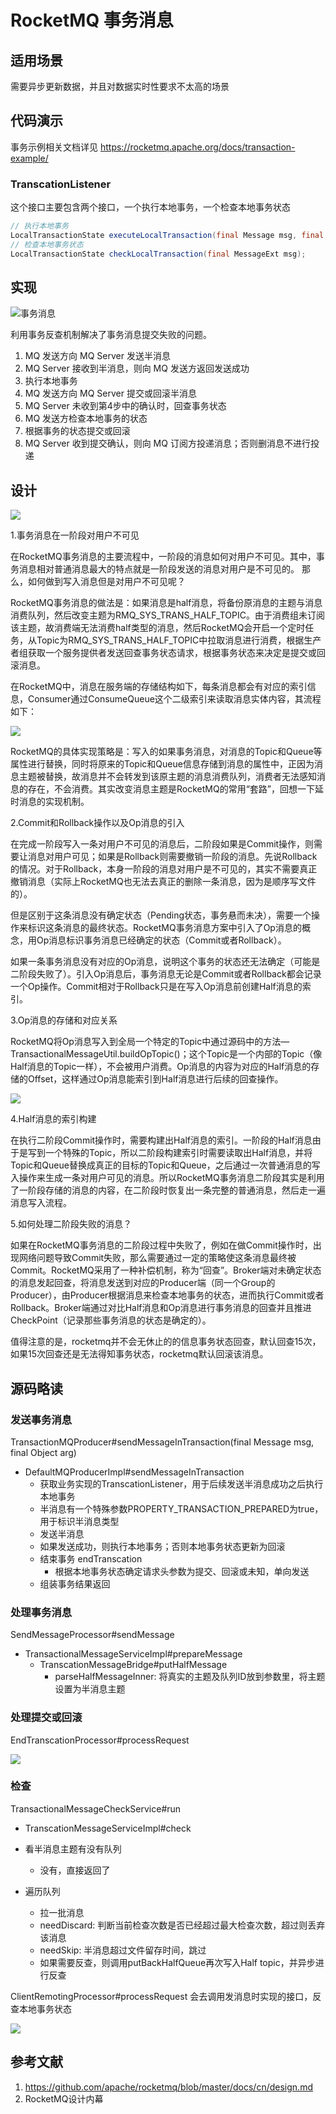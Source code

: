 # RocketMQ 事务消息

## 适用场景
需要异步更新数据，并且对数据实时性要求不太高的场景

## 代码演示

事务示例相关文档详见 <https://rocketmq.apache.org/docs/transaction-example/>

### TranscationListener

这个接口主要包含两个接口，一个执行本地事务，一个检查本地事务状态

```java
// 执行本地事务
LocalTransactionState executeLocalTransaction(final Message msg, final Object arg);
// 检查本地事务状态
LocalTransactionState checkLocalTransaction(final MessageExt msg);
```

## 实现

![事务消息](./transaction.png)

利用事务反查机制解决了事务消息提交失败的问题。

1. MQ 发送方向 MQ Server 发送半消息
2. MQ Server 接收到半消息，则向 MQ 发送方返回发送成功
3. 执行本地事务
4. MQ 发送方向 MQ Server 提交或回滚半消息
5. MQ Server 未收到第4步中的确认时，回查事务状态
6. MQ 发送方检查本地事务的状态
7. 根据事务的状态提交或回滚
8. MQ Server 收到提交确认，则向 MQ 订阅方投递消息；否则删消息不进行投递

## 设计
![](RocketMQ技术内幕8-1.jpeg)

1.事务消息在一阶段对用户不可见

在RocketMQ事务消息的主要流程中，一阶段的消息如何对用户不可见。其中，事务消息相对普通消息最大的特点就是一阶段发送的消息对用户是不可见的。
那么，如何做到写入消息但是对用户不可见呢？

RocketMQ事务消息的做法是：如果消息是half消息，将备份原消息的主题与消息消费队列，然后改变主题为RMQ_SYS_TRANS_HALF_TOPIC。由于消费组未订阅该主题，故消费端无法消费half类型的消息，然后RocketMQ会开启一个定时任务，从Topic为RMQ_SYS_TRANS_HALF_TOPIC中拉取消息进行消费，根据生产者组获取一个服务提供者发送回查事务状态请求，根据事务状态来决定是提交或回滚消息。

在RocketMQ中，消息在服务端的存储结构如下，每条消息都会有对应的索引信息，Consumer通过ConsumeQueue这个二级索引来读取消息实体内容，其流程如下：

![](consume.png)

RocketMQ的具体实现策略是：写入的如果事务消息，对消息的Topic和Queue等属性进行替换，同时将原来的Topic和Queue信息存储到消息的属性中，正因为消息主题被替换，故消息并不会转发到该原主题的消息消费队列，消费者无法感知消息的存在，不会消费。其实改变消息主题是RocketMQ的常用“套路”，回想一下延时消息的实现机制。


2.Commit和Rollback操作以及Op消息的引入

在完成一阶段写入一条对用户不可见的消息后，二阶段如果是Commit操作，则需要让消息对用户可见；如果是Rollback则需要撤销一阶段的消息。先说Rollback的情况。对于Rollback，本身一阶段的消息对用户是不可见的，其实不需要真正撤销消息（实际上RocketMQ也无法去真正的删除一条消息，因为是顺序写文件的）。

但是区别于这条消息没有确定状态（Pending状态，事务悬而未决），需要一个操作来标识这条消息的最终状态。RocketMQ事务消息方案中引入了Op消息的概念，用Op消息标识事务消息已经确定的状态（Commit或者Rollback）。

如果一条事务消息没有对应的Op消息，说明这个事务的状态还无法确定（可能是二阶段失败了）。引入Op消息后，事务消息无论是Commit或者Rollback都会记录一个Op操作。Commit相对于Rollback只是在写入Op消息前创建Half消息的索引。

3.Op消息的存储和对应关系

RocketMQ将Op消息写入到全局一个特定的Topic中通过源码中的方法—TransactionalMessageUtil.buildOpTopic()；这个Topic是一个内部的Topic（像Half消息的Topic一样），不会被用户消费。Op消息的内容为对应的Half消息的存储的Offset，这样通过Op消息能索引到Half消息进行后续的回查操作。

![](op-queue.png)

4.Half消息的索引构建

在执行二阶段Commit操作时，需要构建出Half消息的索引。一阶段的Half消息由于是写到一个特殊的Topic，所以二阶段构建索引时需要读取出Half消息，并将Topic和Queue替换成真正的目标的Topic和Queue，之后通过一次普通消息的写入操作来生成一条对用户可见的消息。所以RocketMQ事务消息二阶段其实是利用了一阶段存储的消息的内容，在二阶段时恢复出一条完整的普通消息，然后走一遍消息写入流程。

5.如何处理二阶段失败的消息？

如果在RocketMQ事务消息的二阶段过程中失败了，例如在做Commit操作时，出现网络问题导致Commit失败，那么需要通过一定的策略使这条消息最终被Commit。RocketMQ采用了一种补偿机制，称为“回查”。Broker端对未确定状态的消息发起回查，将消息发送到对应的Producer端（同一个Group的Producer），由Producer根据消息来检查本地事务的状态，进而执行Commit或者Rollback。Broker端通过对比Half消息和Op消息进行事务消息的回查并且推进CheckPoint（记录那些事务消息的状态是确定的）。

值得注意的是，rocketmq并不会无休止的的信息事务状态回查，默认回查15次，如果15次回查还是无法得知事务状态，rocketmq默认回滚该消息。

## 源码略读

### 发送事务消息

TransactionMQProducer#sendMessageInTransaction(final Message msg, final Object arg)

- DefaultMQProducerImpl#sendMessageInTransaction
  - 获取业务实现的TranscationListener，用于后续发送半消息成功之后执行本地事务
  - 半消息有一个特殊参数PROPERTY_TRANSACTION_PREPARED为true，用于标识半消息类型
  - 发送半消息
  - 如果发送成功，则执行本地事务；否则本地事务状态更新为回滚
  - 结束事务 endTranscation
    - 根据本地事务状态确定请求头参数为提交、回滚或未知，单向发送
  - 组装事务结果返回

### 处理事务消息

SendMessageProcessor#sendMessage

- TransactionalMessageServiceImpl#prepareMessage
  - TranscationMessageBridge#putHalfMessage
    - parseHalfMessageInner: 将真实的主题及队列ID放到参数里，将主题设置为半消息主题

### 处理提交或回滚

EndTranscationProcessor#processRequest

![](RocketMQ技术内幕8-3.jpeg)

### 检查

TransactionalMessageCheckService#run
  - TranscationMessageServiceImpl#check

- 看半消息主题有没有队列
  - 没有，直接返回了
- 遍历队列
  - 拉一批消息
  - needDiscard: 判断当前检查次数是否已经超过最大检查次数，超过则丢弃该消息
  - needSkip: 半消息超过文件留存时间，跳过
  - 如果需要反查，则调用putBackHalfQueue再次写入Half topic，并异步进行反查

ClientRemotingProcessor#processRequest 会去调用发消息时实现的接口，反查本地事务状态


![](RocketMQ技术内幕8-4.jpeg)

## 参考文献
1. <https://github.com/apache/rocketmq/blob/master/docs/cn/design.md>
2. RocketMQ设计内幕